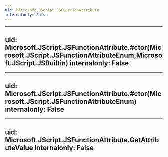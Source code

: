 ```yaml
---
uid: Microsoft.JScript.JSFunctionAttribute
internalonly: False
---
```


---
uid: Microsoft.JScript.JSFunctionAttribute.#ctor(Microsoft.JScript.JSFunctionAttributeEnum,Microsoft.JScript.JSBuiltin)
internalonly: False
---

---
uid: Microsoft.JScript.JSFunctionAttribute.#ctor(Microsoft.JScript.JSFunctionAttributeEnum)
internalonly: False
---

---
uid: Microsoft.JScript.JSFunctionAttribute.GetAttributeValue
internalonly: False
---
